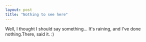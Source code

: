 ```yaml
---
layout: post
title: "Nothing to see here"
---
```

Well, I thought I should say something... It's raining, and I've done
nothing.There, said it. :)

